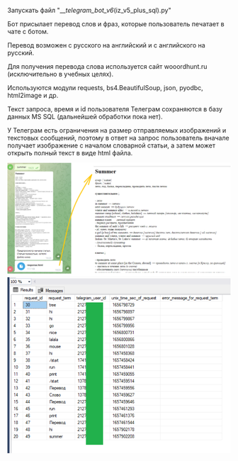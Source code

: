 Запускать файл "___telegram_bot_v6_(iz_v5_plus_sql).py"

Бот присылает перевод слов и фраз, которые пользователь печатает в чате с ботом.

Перевод возможен с русского на английский и с английского на русский.

Для получения перевода слова используется сайт wooordhunt.ru
(исключительно в учебных целях).

Используются модули requests, bs4.BeautifulSoup, json, pyodbc, html2image и др.


Текст запроса, время и id пользователя Телеграм сохраняются в базу данных MS SQL (дальнейшей обработки пока нет).

У Телеграм есть ограничения на размер отправляемых изображений и текстовых сообщений, 
поэтому в ответ на запрос пользователь вначале получает изображение с началом словарной статьи, а затем может открыть полный текст в виде html файла.

![user gets:](result_1_for_readme_md.png)
![history in MS SQL:](result_2_for_readme_md.png)

